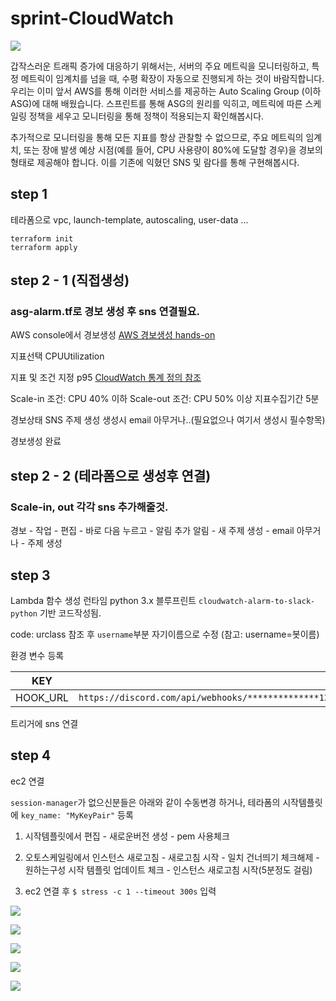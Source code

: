# sprint-CloudWatch
![](https://velog.velcdn.com/images/jm1225/post/a18b9cb9-1e9d-43df-9bc3-6f58640e8e3a/image.png)

갑작스러운 트래픽 증가에 대응하기 위해서는, 서버의 주요 메트릭을 모니터링하고, 특정 메트릭이 임계치를 넘을 때, 수평 확장이 자동으로 진행되게 하는 것이 바람직합니다. 우리는 이미 앞서 AWS를 통해 이러한 서비스를 제공하는 Auto Scaling Group (이하 ASG)에 대해 배웠습니다. 스프린트를 통해 ASG의 원리를 익히고, 메트릭에 따른 스케일링 정책을 세우고 모니터링을 통해 정책이 적용되는지 확인해봅시다.

추가적으로 모니터링을 통해 모든 지표를 항상 관찰할 수 없으므로, 주요 메트릭의 임계치, 또는 장애 발생 예상 시점(예를 들어, CPU 사용량이 80%에 도달할 경우)을 경보의 형태로 제공해야 합니다. 이를 기존에 익혔던 SNS 및 람다를 통해 구현해봅시다.

## step 1

테라폼으로 vpc, launch-template, autoscaling, user-data ...
```
terraform init
terraform apply
```
## step 2 - 1 (직접생성)
### asg-alarm.tf로 경보 생성 후 sns 연결필요.

AWS console에서 경보생성
[AWS 경보생성 hands-on](https://docs.aws.amazon.com/ko_kr/AmazonCloudWatch/latest/monitoring/US_AlarmAtThresholdEC2.html)

지표선택 CPUUtilization

지표 및 조건 지정 p95
[CloudWatch 통계 정의 참조](https://docs.aws.amazon.com/AmazonCloudWatch/latest/monitoring/Statistics-definitions.html)

Scale-in 조건: CPU 40% 이하
Scale-out 조건: CPU 50% 이상
지표수집기간 5분

경보상태 SNS 주제 생성
생성시 email 아무거나..(필요없으나 여기서 생성시 필수항목)

경보생성 완료

## step 2 - 2 (테라폼으로 생성후 연결)
### Scale-in, out 각각 sns 추가해줄것.
경보 - 작업 - 편집 - 바로 다음 누르고 - 알림 추가
알림 - 새 주제 생성 - email 아무거나 - 주제 생성

## step 3
Lambda 함수 생성
런타임 python 3.x
블루프린트 `cloudwatch-alarm-to-slack-python` 기반 코드작성됨.

code: urclass 참조 후 `username`부분 자기이름으로 수정 (참고: username=봇이름)

환경 변수 등록

KEY | VALUE
:-:|:-:
HOOK_URL | `https://discord.com/api/webhooks/**************1336/o9yLba95y4asEZywwhZYTqH_RvSUFSV1BPlUjq57ydboPc60xDhJ2lZ28xwNdAwQBYPg`


트리거에 sns 연결

## step 4

ec2 연결 

`session-manager`가 없으신분들은 아래와 같이 수동변경 하거나, 테라폼의 시작템플릿에 `key_name: "MyKeyPair"` 등록

1. 시작템플릿에서 편집 - 새로운버전 생성 - pem 사용체크

2. 오토스케일링에서 인스턴스 새로고침 - 새로고침 시작 - 일치 건너띄기 체크해제 - 원하는구성 시작 템플릿 업데이트 체크 - 인스턴스 새로고침 시작(5분정도 걸림)

3. ec2 연결 후 `$ stress -c 1 --timeout 300s` 입력

![](https://velog.velcdn.com/images/jm1225/post/447d1df1-ac5a-4838-9fda-744b75f026d8/image.png)

![](https://velog.velcdn.com/images/jm1225/post/18859bbc-ab92-413a-8349-33a8aa7422dd/image.png)

![](https://velog.velcdn.com/images/jm1225/post/268b76e5-7fd9-4363-916d-8782ae7caeca/image.png)

![](https://velog.velcdn.com/images/jm1225/post/e4aac2b1-cea0-465e-be0b-b466cc3b4105/image.png)

![](https://velog.velcdn.com/images/jm1225/post/79862900-a315-49c2-9e41-9ed7a3f8414a/image.png)
